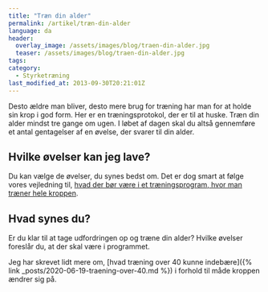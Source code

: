 ```yaml
---
title: "Træn din alder"
permalink: /artikel/træn-din-alder
language: da
header:
  overlay_image: /assets/images/blog/traen-din-alder.jpg
  teaser: /assets/images/blog/traen-din-alder.jpg
tags:
category:
  - Styrketræning
last_modified_at: 2013-09-30T20:21:01Z
---
```


Desto ældre man bliver, desto mere brug for træning har man for at holde sin krop i god form. Her er en træningsprotokol, der er til at huske. Træn din alder mindst tre gange om ugen. I løbet af dagen skal du altså gennemføre et antal gentagelser af en øvelse, der svarer til din alder.

## Hvilke øvelser kan jeg lave?

Du kan vælge de øvelser, du synes bedst om. Det er dog smart at følge vores vejledning til, [hvad der bør være i et træningsprogram, hvor man træner hele kroppen](/artikel/hvordan-opbygger-jeg-et-helkropsprogram). 

## Hvad synes du?

Er du klar til at tage udfordringen op og træne din alder? Hvilke øvelser foreslår du, at der skal være i programmet.

Jeg har skrevet lidt mere om, [hvad træning over 40 kunne indebære]({% link _posts/2020-06-19-traening-over-40.md %}) i forhold til måde kroppen ændrer sig på.
